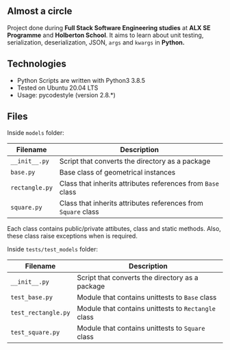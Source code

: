Almost a circle
---
Project done during **Full Stack Software Engineering studies** at **ALX SE Programme** and  **Holberton School**. It aims to learn about unit testing, serialization, deserialization, JSON, `args` and `kwargs` in **Python.**

Technologies
---

* Python Scripts are written with Python3 3.8.5
* Tested on Ubuntu 20.04 LTS
* Usage: pycodestyle (version 2.8.*)

Files
---

Inside `models` folder:

**Filename**                  |**Description**
------------------------------|---------------------------
`__init__.py`                 | Script that converts the directory as a package
`base.py`                     | Base class of geometrical instances
`rectangle.py`                | Class that inherits attributes references from `Base` class
`square.py`                   | Class that inherits attributes references from `Square` class

Each class contains public/private attibutes, class and static methods. Also, these class raise exceptions when is required.

Inside `tests/test_models` folder:

**Filename**                  |**Description**
------------------------------|----------------------------
`__init__.py`                 | Script that converts the directory as a package
`test_base.py`                | Module that contains unittests to `Base` class
`test_rectangle.py`           | Module that contains unittests to `Rectangle` class
`test_square.py`              | Module that contains unittests to `Square` class
